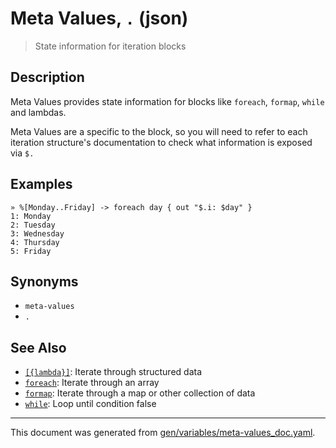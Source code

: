 # Meta Values, `.` (json)

> State information for iteration blocks

## Description

Meta Values provides state information for blocks like `foreach`, `formap`,
`while` and lambdas.

Meta Values are a specific to the block, so you will need to refer to each
iteration structure's documentation to check what information is exposed via
`$.`



## Examples

```
» %[Monday..Friday] -> foreach day { out "$.i: $day" }
1: Monday
2: Tuesday
3: Wednesday
4: Thursday
5: Friday
```

## Synonyms

* `meta-values`
* `.`


## See Also

* [`[{lambda}]`](../parser/lambda.md):
  Iterate through structured data
* [`foreach`](../commands/foreach.md):
  Iterate through an array
* [`formap`](../commands/formap.md):
  Iterate through a map or other collection of data
* [`while`](../commands/while.md):
  Loop until condition false

<hr/>

This document was generated from [gen/variables/meta-values_doc.yaml](https://github.com/lmorg/murex/blob/master/gen/variables/meta-values_doc.yaml).
